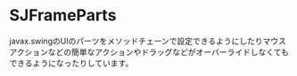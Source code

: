 # SJFrameParts

 javax.swingのUIのパーツをメソッドチェーンで設定できるようにしたりマウスアクションなどの簡単なアクションやドラッグなどがオーバーライドしなくてもできるようになったりしています。
